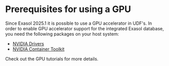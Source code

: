 # Prerequisites for using a GPU

Since Exasol 2025.1 it is possible to use a GPU accelerator in UDF's.
In order to enable GPU accelerator support for the integrated Exasol database, you need the following packages on your host system:

* [NVIDIA Drivers](https://docs.nvidia.com/datacenter/tesla/driver-installation-guide/index.html)
* [NVIDIA Container Toolkit](https://docs.nvidia.com/datacenter/cloud-native/container-toolkit/latest/install-guide.html)

Check out the GPU tutorials for more details.